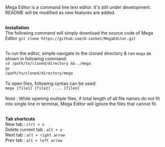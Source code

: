 Mega Editor is a command line text editor. It's still under development. README will be modified as new features are added. <br><br>

**Installation** <br>
The following command will simply download the source code of Mega Editor
`git clone https://github.com/D-sanket/MegaEditor.git`
<br><br>

To run the editor, simple navigate to the cloned directory & run `mega` as shown in following command:
<br>
`cd /path/to/cloned/directory && ./mega`
<br> or <br>
`/path/to/cloned/directory/mega`
<br><br>
To open files, following syntax can be used: <br>
`mega [file1] [file2] .... [filen]`
<br><br>
Note : While opening multiple files, if total length of all file names do not fit into single line in terminal, Mega Editor will ignore the files that cannot fit.
<br><br>

**Tab shortcuts** <br>
New tab : `ctrl + n` <br>
Delete current tab  : `alt + x` <br>
Next tab : `alt + right arrow` <br>
Prev tab : `alt + left arrow` <br>
